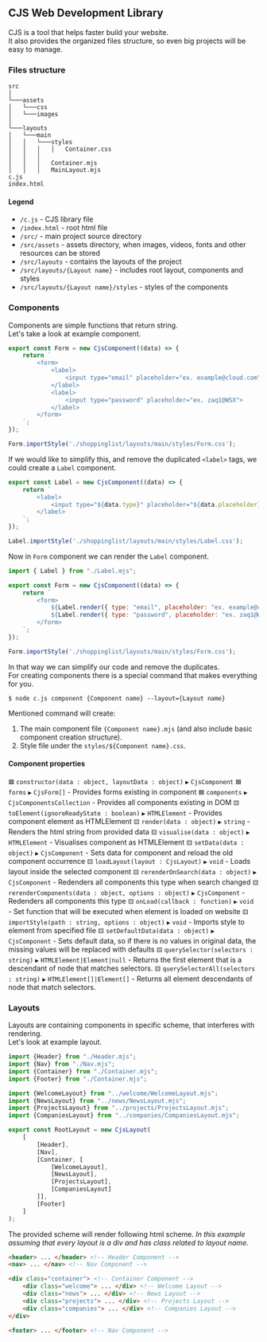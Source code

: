 ## CJS Web Development Library
CJS is a tool that helps faster build your website.<br>
It also provides the organized files structure, so even big projects will be easy to manage.

### Files structure
```
src
│
└───assets
│   └───css
│   └───images
│
└───layouts
│   └───main
│   │   └───styles
│   │   │   │   Container.css
│   │   │
│   │   │   Container.mjs
│   │   │   MainLayout.mjs
c.js
index.html
```

#### Legend
- `/c.js` - CJS library file
- `/index.html` - root html file
- `/src/` - main project source directory
- `/src/assets` - assets directory, when images, videos, fonts and other resources can be stored
- `/src/layouts` - contains the layouts of the project
- `/src/layouts/{Layout name}` - includes root layout, components and styles
- `/src/layouts/{Layout name}/styles` - styles of the components

### Components
Components are simple functions that return string.<br>
Let's take a look at example component.

```js
export const Form = new CjsComponent((data) => {
    return `
        <form>
            <label>
                <input type="email" placeholder="ex. example@cloud.com">
            </label>
            <label>
                <input type="password" placeholder="ex. zaq1@WSX">
            </label>
        </form>
    `;
});

Form.importStyle('./shoppinglist/layouts/main/styles/Form.css');
```

If we would like to simplify this, and remove the duplicated `<label>` tags, we could create a `Label` component.

```js
export const Label = new CjsComponent((data) => {
    return `
        <label>
            <input type="${data.type}" placeholder="${data.placeholder}">
        </label>
    `;
});

Label.importStyle('./shoppinglist/layouts/main/styles/Label.css');
```

Now in `Form` component we can render the `Label` component.

```js
import { Label } from "./Label.mjs";

export const Form = new CjsComponent((data) => {
    return `
        <form>
            ${Label.render({ type: "email", placeholder: "ex. example@cloud.com" })}
            ${Label.render({ type: "password", placeholder: "ex. zaq1@WSX" })}
        </form>
    `;
});

Form.importStyle('./shoppinglist/layouts/main/styles/Form.css');
```

In that way we can simplify our code and remove the duplicates.<br>
For creating components there is a special command that makes everything for you.

```shell
$ node c.js component {Component name} --layout={Layout name}
```

Mentioned command will create:
1. The main component file `{Component name}.mjs` (and also include basic component creation structure).
2. Style file under the `styles/${Component name}.css`.

#### Component properties
`🟪` `constructor(data : object, layoutData : object)` `▶` `CjsComponent`
`🟦` `forms` `▶` `CjsForm[]` - Provides forms existing in component
`🟦` `components` `▶` `CjsComponentsCollection` - Provides all components existing in DOM
`🟨` `toElement(ignoreReadyState : boolean)` `▶` `HTMLElement` - Provides component element as HTMLElement
`🟨` `render(data : object)` `▶` `string` - Renders the html string from provided data
`🟨` `visualise(data : object)` `▶` `HTMLElement` - Visualises component as HTMLElement
`🟨` `setData(data : object)` `▶` `CjsComponent` - Sets data for component and reload the old component occurrence
`🟨` `loadLayout(layout : CjsLayout)` `▶` `void` - Loads layout inside the selected component
`🟨` `rerenderOnSearch(data : object)` `▶` `CjsComponent` - Redenders all components this type when search changed
`🟨` `rerenderComponents(data : object, options : object)` `▶` `CjsComponent` - Redenders all components this type
`🟨` `onLoad(callback : function)` `▶` `void` - Set function that will be executed when element is loaded on website
`🟨` `importStyle(path : string, options : object)` `▶` `void` - Imports style to element from specified file
`🟨` `setDefaultData(data : object)` `▶` `CjsComponent` - Sets default data, so if there is no values in original data, the missing values will be replaced with defaults
`🟨` `querySelector(selectors : string)` `▶` `HTMLElement|Element|null` - Returns the first element that is a descendant of node that matches selectors.
`🟨` `querySelectorAll(selectors : string)` `▶` `HTMLElement[]|Element[]` - Returns all element descendants of node that match selectors.

### Layouts
Layouts are containing components in specific scheme, that interferes with rendering.<br>
Let's look at example layout.
```js
import {Header} from "./Header.mjs";
import {Nav} from "./Nav.mjs";
import {Container} from "./Container.mjs";
import {Footer} from "./Container.mjs";

import {WelcomeLayout} from "../welcome/WelcomeLayout.mjs";
import {NewsLayout} from "../news/NewsLayout.mjs";
import {ProjectsLayout} from "../projects/ProjectsLayout.mjs";
import {CompaniesLayout} from "../companies/CompaniesLayout.mjs";

export const RootLayout = new CjsLayout(
    [
        [Header],
        [Nav],
        [Container, [
            [WelcomeLayout],
            [NewsLayout],
            [ProjectsLayout],
            [CompaniesLayout]
        ]],
        [Footer]
    ]
);
```

The provided scheme will render following html scheme.
*In this example assuming that every layout is a div and has class related to layout name.*
```html
<header> ... </header> <!-- Header Component -->
<nav> ... </nav> <!-- Nav Component -->

<div class="container"> <!-- Container Component -->
    <div class="welcome"> ... </div> <!-- Welcome Layout -->
    <div class="news"> ... </div> <!-- News Layout -->
    <div class="projects"> ... </div> <!-- Projects Layout -->
    <div class="companies"> ... </div> <!-- Companies Layout -->
</div>

<footer> ... </footer> <!-- Nav Component -->
```